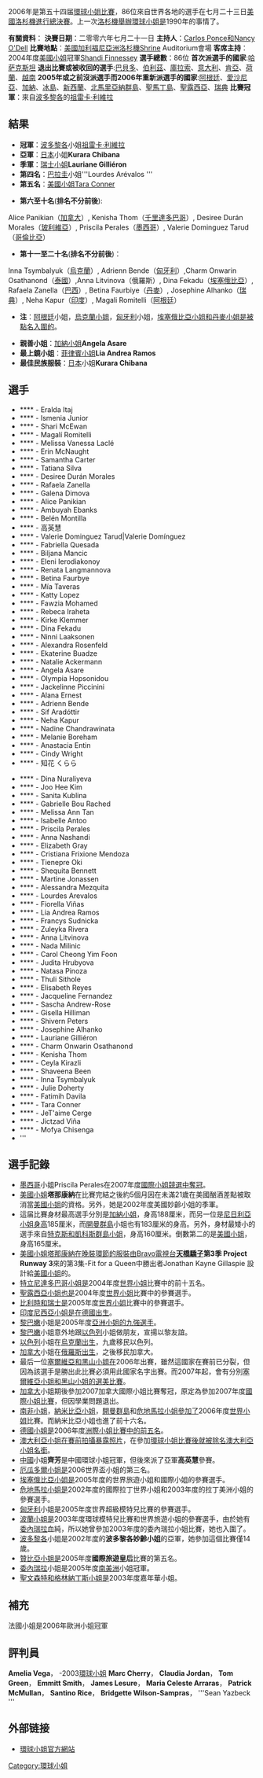 2006年是第五十四届[環球小姐比賽](https://zh.wikipedia.org/wiki/環球小姐 "wikilink")，86位來自世界各地的選手在七月二十三日[美國](https://zh.wikipedia.org/wiki/美國 "wikilink")[洛杉機進行總決賽](https://zh.wikipedia.org/wiki/洛杉機 "wikilink")。上一次[洛杉機舉辦](https://zh.wikipedia.org/wiki/洛杉機 "wikilink")[環球小姐是](https://zh.wikipedia.org/wiki/環球小姐 "wikilink")1990年的事情了。

**有關資料**：
**決賽日期**：二零零六年七月二十一日
**主持人**：[Carlos Ponce和](https://zh.wikipedia.org/wiki/Carlos_Ponce "wikilink")[Nancy O'Dell](https://zh.wikipedia.org/wiki/Nancy_O'Dell "wikilink")
**比賽地點**：[美國](https://zh.wikipedia.org/wiki/美國 "wikilink")[加利福尼亞洲](https://zh.wikipedia.org/wiki/加利福尼亞洲 "wikilink")[洛杉機Shrine](https://zh.wikipedia.org/wiki/洛杉機 "wikilink") Auditorium會場
**客席主持**：2004年度[美國小姐](../Page/美國小姐.md "wikilink")冠軍[Shandi Finnessey](https://zh.wikipedia.org/wiki/Shandi_Finnessey "wikilink")
**選手總數**：86位
**首次派選手的國家**:[哈萨克斯坦](../Page/哈萨克斯坦.md "wikilink")
**退出比賽或被收回的選手**:[巴貝多](https://zh.wikipedia.org/wiki/巴貝多 "wikilink")、[伯利茲](https://zh.wikipedia.org/wiki/伯利茲 "wikilink")、[庫拉索](https://zh.wikipedia.org/wiki/庫拉索 "wikilink")、[意大利](../Page/意大利.md "wikilink")、[肯亞](https://zh.wikipedia.org/wiki/肯亞 "wikilink")、[荷蘭](https://zh.wikipedia.org/wiki/荷蘭 "wikilink")、[越南](https://zh.wikipedia.org/wiki/越南 "wikilink")
**2005年或之前沒派選手而2006年重新派選手的國家**:[阿根廷](../Page/阿根廷.md "wikilink")、[愛沙尼亞](https://zh.wikipedia.org/wiki/愛沙尼亞 "wikilink")、[加納](https://zh.wikipedia.org/wiki/加納 "wikilink")、[冰島](https://zh.wikipedia.org/wiki/冰島 "wikilink")、[新西蘭](https://zh.wikipedia.org/wiki/新西蘭 "wikilink")、[北馬里亞納群島](https://zh.wikipedia.org/wiki/北馬里亞納群島 "wikilink")、[聖馬丁島](https://zh.wikipedia.org/wiki/聖馬丁島 "wikilink")、[聖露西亞](https://zh.wikipedia.org/wiki/聖露西亞 "wikilink")、[瑞典](../Page/瑞典.md "wikilink")
**比賽冠軍**：來自[波多黎各](../Page/波多黎各.md "wikilink")的[祖雷卡·利維拉](../Page/祖雷卡·利維拉.md "wikilink")

## 結果

  - **冠軍**：[波多黎各](../Page/波多黎各.md "wikilink")小姐[祖雷卡·利維拉](../Page/祖雷卡·利維拉.md "wikilink")
  - **亞軍**：[日本](../Page/日本.md "wikilink")小姐**Kurara Chibana**
  - **季軍**：[瑞士小姐](https://zh.wikipedia.org/wiki/瑞士 "wikilink")**Lauriane Gilliéron**
  - **第四名**：[巴拉圭](../Page/巴拉圭.md "wikilink")小姐'''Lourdes Arévalos '''
  - **第五名**：[美國小姐](https://zh.wikipedia.org/wiki/美國 "wikilink")[Tara Conner](https://zh.wikipedia.org/wiki/Tara_Conner "wikilink")

<!-- end list -->

  - **第六至十名**(**排名不分前後**):

Alice Panikian（[加拿大](../Page/加拿大.md "wikilink")）, Kenisha Thom（[千里達多巴哥](https://zh.wikipedia.org/wiki/千里達多巴哥 "wikilink")）, Desiree Durán Morales（[玻利維亞](../Page/玻利維亞.md "wikilink")）, Priscila Perales（[墨西哥](../Page/墨西哥.md "wikilink")）, Valerie Dominguez Tarud（[哥倫比亞](https://zh.wikipedia.org/wiki/哥倫比亞 "wikilink")）

  - **第十一至二十名**(**排名不分前後**)：

Inna Tsymbalyuk（[烏克蘭](https://zh.wikipedia.org/wiki/烏克蘭 "wikilink")）, Adrienn Bende（[匈牙利](../Page/匈牙利.md "wikilink")）,Charm Onwarin Osathanond（[泰國](https://zh.wikipedia.org/wiki/泰國 "wikilink")）,Anna Litvinova（俄羅斯）, Dina Fekadu（[埃塞俄比亞](https://zh.wikipedia.org/wiki/埃塞俄比亞 "wikilink")）, Rafaela Zanella（[巴西](../Page/巴西.md "wikilink")）, Betina Faurbiye（[丹麥](https://zh.wikipedia.org/wiki/丹麥 "wikilink")）, Josephine Alhanko（[瑞典](../Page/瑞典.md "wikilink")）, Neha Kapur（[印度](../Page/印度.md "wikilink")）, Magali Romitelli（[阿根廷](../Page/阿根廷.md "wikilink")）

  - **注**：[阿根廷](../Page/阿根廷.md "wikilink")小姐，[烏克蘭小姐](https://zh.wikipedia.org/wiki/烏克蘭 "wikilink")，[匈牙利](../Page/匈牙利.md "wikilink")小姐，[埃塞俄比亞小姐和](https://zh.wikipedia.org/wiki/埃塞俄比亞 "wikilink")[丹麥小姐是被點名入圍的](https://zh.wikipedia.org/wiki/丹麥 "wikilink")。

<!-- end list -->

  - **親善小姐**：[加納小姐](https://zh.wikipedia.org/wiki/加納 "wikilink")**Angela Asare**
  - **最上鏡小姐**：[菲律賓小姐](https://zh.wikipedia.org/wiki/菲律賓 "wikilink")**Lia Andrea Ramos**
  - **最佳民族服裝**：[日本](../Page/日本.md "wikilink")小姐**Kurara Chibana**

## 選手

  - **** - Eralda Itaj
  - **** - Ismenia Junior
  - **** - Shari McEwan
  - **** - Magalí Romitelli
  - **** - Melissa Vanessa Laclé
  - **** - Erin McNaught
  - **** - Samantha Carter
  - **** - Tatiana Silva
  - **** - Desiree Durán Morales
  - **** - Rafaela Zanella
  - **** - Galena Dimova
  - **** - Alice Panikian
  - **** - Ambuyah Ebanks
  - **** - Belén Montilla
  - **** - 高英慧
  - **** - Valerie Dominguez Tarud|Valerie Domínguez
  - **** - Fabriella Quesada
  - **** - Biljana Mancic
  - **** - Eleni Ierodiakonoy
  - **** - Renata Langmannova
  - **** - Betina Faurbye
  - **** - Mía Taveras
  - **** - Katty Lopez
  - **** - Fawzia Mohamed
  - **** - Rebeca Iraheta
  - **** - Kirke Klemmer
  - **** - Dina Fekadu
  - **** - Ninni Laaksonen
  - **** - Alexandra Rosenfeld
  - **** - Ekaterine Buadze
  - **** - Natalie Ackermann
  - **** - Angela Asare
  - **** - Olympia Hopsonidou
  - **** - Jackelinne Piccinini
  - **** - Alana Ernest
  - **** - Adrienn Bende
  - **** - Sif Aradóttir
  - **** - Neha Kapur
  - **** - Nadine Chandrawinata
  - **** - Melanie Boreham
  - **** - Anastacia Entin
  - **** - Cindy Wright
  - **** - 知花 くらら

<!-- end list -->

  - **** - Dina Nuraliyeva
  - **** - Joo Hee Kim
  - **** - Sanita Kublina
  - **** - Gabrielle Bou Rached
  - **** - Melissa Ann Tan
  - **** - Isabelle Antoo
  - **** - Priscila Perales
  - **** - Anna Nashandi
  - **** - Elizabeth Gray
  - **** - Cristiana Frixione Mendoza
  - **** - Tienepre Oki
  - **** - Shequita Bennett
  - **** - Martine Jonassen
  - **** - Alessandra Mezquita
  - **** - Lourdes Arevalos
  - **** - Fiorella Viñas
  - **** - Lia Andrea Ramos
  - **** - Francys Sudnicka
  - **** - Zuleyka Rivera
  - **** - Anna Litvinova
  - **** - Nada Milinic
  - **** - Carol Cheong Yim Foon
  - **** - Judita Hrubyova
  - **** - Natasa Pinoza
  - **** - Thuli Sithole
  - **** - Elisabeth Reyes
  - **** - Jacqueline Fernandez
  - **** - Sascha Andrew-Rose
  - **** - Gisella Hilliman
  - **** - Shivern Peters
  - **** - Josephine Alhanko
  - **** - Lauriane Gilliéron
  - **** - Charm Onwarin Osathanond
  - **** - Kenisha Thom
  - **** - Ceyla Kirazli
  - **** - Shaveena Been
  - **** - Inna Tsymbalyuk
  - **** - Julie Doherty
  - **** - Fatimih Davila
  - **** - Tara Conner
  - **** - JeT'aime Cerge
  - **** - Jictzad Viña
  - **** - Mofya Chisenga
  - '''

## 選手記錄

  - [墨西哥](../Page/墨西哥.md "wikilink")小姐Priscila Perales在2007年度[國際小姐競選中奪冠](https://zh.wikipedia.org/wiki/國際小姐 "wikilink")。
  - [美國小姐](https://zh.wikipedia.org/wiki/美國 "wikilink")**塔那康納**在比賽完結之後約5個月因在未滿21歲在美國酗酒差點被取消當[美國小姐](../Page/美國小姐.md "wikilink")的資格。另外，她是2002年度美國妙齡小姐的季軍。
  - 這届比賽身材最高選手分別是[加納小姐](https://zh.wikipedia.org/wiki/加納 "wikilink")，身高188厘米，而另一位是[尼日利亞小姐身高](https://zh.wikipedia.org/wiki/尼日利亞 "wikilink")185厘米，而[開曼群島](../Page/開曼群島.md "wikilink")小姐也有183厘米的身高。另外，身材最矮小的選手來自[特克斯和凱科斯群島小姐](https://zh.wikipedia.org/wiki/特克斯和凱科斯群島 "wikilink")，身高160厘米。倒數第二的是[美國小姐](https://zh.wikipedia.org/wiki/美國 "wikilink")，身高165厘米。
  - [美國小姐塔那康納在晚裝環節的服裝由Bravo電視台](https://zh.wikipedia.org/wiki/美國 "wikilink")**[天橋驕子](../Page/天橋驕子.md "wikilink")第3季 Project Runway 3**來的第3集-Fit for a Queen中勝出者Jonathan Kayne Gillaspie 設計給[美國小姐](../Page/美國小姐.md "wikilink")的。
  - [特立尼達多巴哥小姐是](https://zh.wikipedia.org/wiki/特立尼達多巴哥 "wikilink")2004年度[世界小姐](../Page/世界小姐.md "wikilink")比賽中的前十五名。
  - [聖露西亞小姐也是](https://zh.wikipedia.org/wiki/聖露西亞 "wikilink")2004年度[世界小姐](../Page/世界小姐.md "wikilink")比賽中的參賽選手。
  - [比利時和](https://zh.wikipedia.org/wiki/比利時 "wikilink")[瑞士是](https://zh.wikipedia.org/wiki/瑞士 "wikilink")2005年度[世界小姐](../Page/世界小姐.md "wikilink")比賽中的參賽選手。
  - [印度尼西亞小姐是在](https://zh.wikipedia.org/wiki/印度尼西亞 "wikilink")[德國出生](https://zh.wikipedia.org/wiki/德國 "wikilink")。
  - [黎巴嫩](../Page/黎巴嫩.md "wikilink")小姐是2005年度[亞洲小姐的九強選手](https://zh.wikipedia.org/wiki/亞洲小姐 "wikilink")。
  - [黎巴嫩](../Page/黎巴嫩.md "wikilink")小姐意外地跟[以色列](../Page/以色列.md "wikilink")小姐做朋友，宣揚以黎友誼。
  - [以色列](../Page/以色列.md "wikilink")小姐在[烏克蘭出生](https://zh.wikipedia.org/wiki/烏克蘭 "wikilink")，九歲移民以色列。
  - [加拿大](../Page/加拿大.md "wikilink")小姐在[俄羅斯出生](https://zh.wikipedia.org/wiki/俄羅斯 "wikilink")，之後移民加拿大。
  - 最后一位[塞爾維亞和黑山小姐在](https://zh.wikipedia.org/wiki/塞爾維亞和黑山 "wikilink")2006年出賽，雖然這國家在賽前已分裂，但因為該選手是勝出此比賽必須用此國家名字出賽。而2007年起，會有分別[塞爾維亞小姐和](https://zh.wikipedia.org/wiki/塞爾維亞 "wikilink")[黑山小姐的](https://zh.wikipedia.org/wiki/黑山 "wikilink")[選美比賽](https://zh.wikipedia.org/wiki/選美比賽 "wikilink")。
  - [加拿大](../Page/加拿大.md "wikilink")小姐期後參加2007加拿大國際小姐比賽奪冠，原定為參加2007年度[國際小姐比賽](https://zh.wikipedia.org/wiki/國際小姐 "wikilink")，但因學業問題退出。
  - [南非小姐](https://zh.wikipedia.org/wiki/南非 "wikilink")，[納米比亞小姐](https://zh.wikipedia.org/wiki/納米比亞 "wikilink")，[開曼群島](../Page/開曼群島.md "wikilink")和[危地馬拉小姐參加了](https://zh.wikipedia.org/wiki/危地馬拉 "wikilink")2006年度[世界小姐](../Page/世界小姐.md "wikilink")比賽。而納米比亞小姐也進了前十六名。
  - [德國小姐是](https://zh.wikipedia.org/wiki/德國 "wikilink")2006年度[洲際小姐比賽中的前五名](https://zh.wikipedia.org/wiki/洲際小姐 "wikilink")。
  - [澳大利亞小姐在賽前拍攝暴露照片](https://zh.wikipedia.org/wiki/澳大利亞 "wikilink")，在參加[環球小姐比賽後就被除名澳大利亞小姐名銜](https://zh.wikipedia.org/wiki/環球小姐 "wikilink")。
  - [中國](../Page/中國.md "wikilink")小姐**齊芳**是中國環球小姐冠軍，但後來派了亞軍**高英慧**參賽。
  - [厄瓜多爾小姐是](https://zh.wikipedia.org/wiki/厄瓜多爾 "wikilink")2006世界盃小姐的第三名。
  - [埃塞俄比亞小姐是](https://zh.wikipedia.org/wiki/埃塞俄比亞 "wikilink")2005年度的世界旅遊小姐和國際小姐的參賽選手。
  - [危地馬拉小姐是](https://zh.wikipedia.org/wiki/危地馬拉 "wikilink")2002年度的國際拉丁世界小姐和2003年度的拉丁美洲小姐的參賽選手。
  - [匈牙利](../Page/匈牙利.md "wikilink")小姐是2005年度世界超級模特兒比賽的參賽選手。
  - [波蘭小姐是](https://zh.wikipedia.org/wiki/波蘭 "wikilink")2003年度環球模特兒比賽和世界旅遊小姐的參賽選手，由於她有[委內瑞拉](../Page/委內瑞拉.md "wikilink")血純，所以她曾參加2003年度的委內瑞拉小姐比賽，她也入圍了。
  - [波多黎各](../Page/波多黎各.md "wikilink")小姐是2002年度的**波多黎各妙齡小姐**的亞軍，她參加這個比賽僅14歲。
  - [贊比亞小姐是](https://zh.wikipedia.org/wiki/贊比亞 "wikilink")2005年度**國際旅遊皇后**比賽的第五名。
  - [委內瑞拉](../Page/委內瑞拉.md "wikilink")小姐是2005年度[南美洲](../Page/南美洲.md "wikilink")小姐冠軍。
  - [聖文森特和格林納丁斯小姐是](https://zh.wikipedia.org/wiki/聖文森特和格林納丁斯 "wikilink")2003年度嘉年華小姐。

## 補充

法國小姐是2006年歐洲小姐冠軍

## 評判員

**Amelia Vega**， -2003[環球小姐](https://zh.wikipedia.org/wiki/環球小姐 "wikilink")
**Marc Cherry**，
**Claudia Jordan**，
**Tom Green**，
**Emmitt Smith**，
**James Lesure**，
**Maria Celeste Arraras**，
**Patrick McMullan**，
**Santino Rice**，
**Bridgette Wilson-Sampras**，
'''Sean Yazbeck '''

## 外部链接

  - [環球小姐官方網站](http://www.missuniverse.com)

[Category:環球小姐](https://zh.wikipedia.org/wiki/Category:環球小姐 "wikilink")